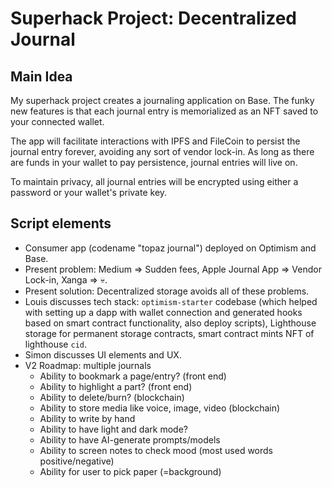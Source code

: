 # Superhack Project: Decentralized Journal

## Main Idea

My superhack project creates a journaling application on Base.  The funky new features is that each journal entry is memorialized as an NFT saved to your connected wallet.

The app will facilitate interactions with IPFS and FileCoin to persist the journal entry forever, avoiding any sort of vendor lock-in.  As long as there are funds in your wallet to pay persistence, journal entries will live on.

To maintain privacy, all journal entries will be encrypted using either a password or your wallet's private key.

## Script elements

* Consumer app (codename "topaz journal") deployed on Optimism and Base.
* Present problem: Medium => Sudden fees, Apple Journal App => Vendor Lock-in, Xanga => :skull:.
* Present solution: Decentralized storage avoids all of these problems.
* Louis discusses tech stack: `optimism-starter` codebase (which helped with setting up a dapp with wallet connection and generated hooks based on smart contract functionality, also deploy scripts), Lighthouse storage for permanent storage contracts, smart contract mints NFT of lighthouse `cid`.
* Simon discusses UI elements and UX.
* V2 Roadmap: multiple journals
  * Ability to bookmark a page/entry? (front end)
  * Ability to highlight a part? (front end) 
  * Ability to delete/burn? (blockchain)
  * Ability to store media like voice, image, video (blockchain)
  * Ability to write by hand
  * Ability to have light and dark mode?
  * Ability to have AI-generate prompts/models
  * Ability to screen notes to check mood (most used words positive/negative)
  * Ability for user to pick paper (=background)
